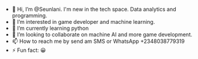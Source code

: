 - 👋 Hi, I’m @Seunlani. I'm new in the tech space. Data analytics and programming.
- 👀 I’m interested in game developer and machine learning.
- 🌱 I’m currently learning python 
- 💞️ I’m looking to collaborate on machine AI and more game development.
- 📫 How to reach me by send am SMS or WhatsApp +2348038779319  
- ⚡ Fun fact: 😀

<!---
Seunlani/Seunlani is a ✨ special ✨ repository because its `README.md` (this file) appears on your GitHub profile.
You can click the Preview link to take a look at your changes.
--->
